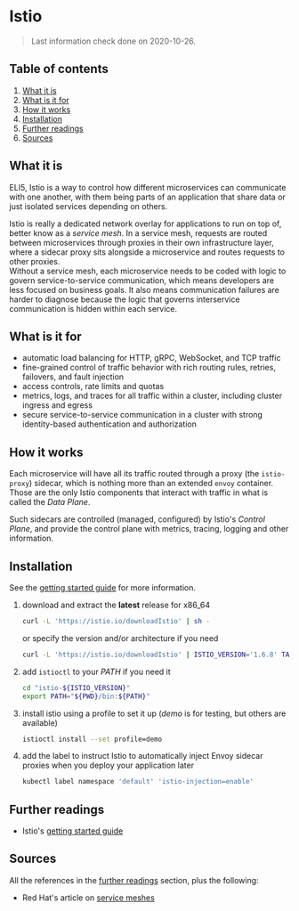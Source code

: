 # Istio

> Last information check done on 2020-10-26.

## Table of contents <!-- omit in toc -->

1. [What it is](#what-it-is)
1. [What is it for](#what-is-it-for)
1. [How it works](#how-it-works)
1. [Installation](#installation)
1. [Further readings](#further-readings)
1. [Sources](#sources)

## What it is

ELI5, Istio is a way to control how different microservices can communicate with one another, with them being parts of an application that share data or just isolated services depending on others.

Istio is really a dedicated network overlay for applications to run on top of, better know as a _service mesh_. In a service mesh, requests are routed between microservices through proxies in their own infrastructure layer, where a sidecar proxy sits alongside a microservice and routes requests to other proxies.<br/>
Without a service mesh, each microservice needs to be coded with logic to govern service-to-service communication, which means developers are less focused on business goals. It also means communication failures are harder to diagnose because the logic that governs interservice communication is hidden within each service.

## What is it for

- automatic load balancing for HTTP, gRPC, WebSocket, and TCP traffic
- fine-grained control of traffic behavior with rich routing rules, retries, failovers, and fault injection
- access controls, rate limits and quotas
- metrics, logs, and traces for all traffic within a cluster, including cluster ingress and egress
- secure service-to-service communication in a cluster with strong identity-based authentication and authorization

## How it works

Each microservice will have all its traffic routed through a proxy (the `istio-proxy`) sidecar, which is nothing more than an extended `envoy` container. Those are the only Istio components that interact with traffic in what is called the _Data Plane_.

Such sidecars are controlled (managed, configured) by Istio's _Control Plane_, and provide the control plane with metrics, tracing, logging and other information.

## Installation

See the [getting started guide] for more information.

1. download and extract the **latest** release for x86_64

   ```sh
   curl -L 'https://istio.io/downloadIstio' | sh -
   ```

   or specify the version and/or architecture if you need

   ```sh
   curl -L 'https://istio.io/downloadIstio' | ISTIO_VERSION='1.6.8' TARGET_ARCH='x86_64' sh -
   ```

1. add `istioctl` to your _PATH_ if you need it

   ```sh
   cd "istio-${ISTIO_VERSION}"
   export PATH="${PWD}/bin:${PATH}"
   ```

1. install istio using a profile to set it up (_demo_ is for testing, but others are available)

   ```sh
   istioctl install --set profile=demo
   ```

1. add the label to instruct Istio to automatically inject Envoy sidecar proxies when you deploy your application later

   ```sh
   kubectl label namespace 'default' 'istio-injection=enable'
   ```

## Further readings

- Istio's [getting started guide]

## Sources

All the references in the [further readings] section, plus the following:

- Red Hat's article on [service meshes][service mesh]

<!-- project's references -->
[getting started guide]: https://istio.io/latest/docs/setup/getting-started/

<!-- in-article references -->
[further readings]: #further-readings

<!-- internal references -->
<!-- external references -->
[service mesh]: https://www.redhat.com/en/topics/microservices/what-is-a-service-mesh
